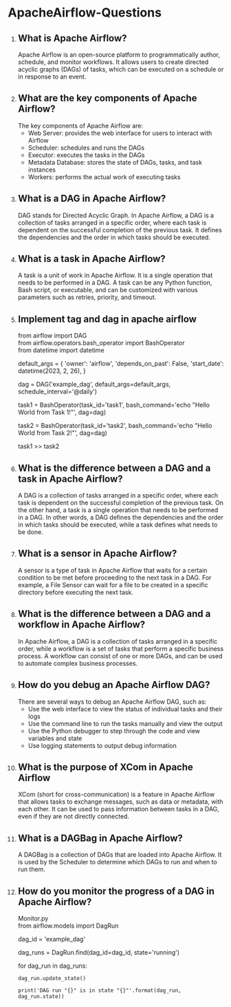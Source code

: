# ApacheAirflow-Questions
<ol>
<li><h2>What is Apache Airflow?</h2>
Apache Airflow is an open-source platform to programmatically author, schedule, and monitor workflows. It allows users to create directed acyclic graphs (DAGs) of tasks, which can be executed on a schedule or in response to an event.

<li><h2>What are the key components of Apache Airflow?</h2>
The key components of Apache Airflow are:
<ul>
<li>Web Server: provides the web interface for users to interact with Airflow
<li>Scheduler: schedules and runs the DAGs
<li>Executor: executes the tasks in the DAGs
<li>Metadata Database: stores the state of DAGs, tasks, and task instances
<li>Workers: performs the actual work of executing tasks
</ul>

<li><h2>What is a DAG in Apache Airflow?</h2>
DAG stands for Directed Acyclic Graph. In Apache Airflow, a DAG is a collection of tasks arranged in a specific order, where each task is dependent on the successful completion of the previous task. It defines the dependencies and the order in which tasks should be executed.

<li><h2>What is a task in Apache Airflow?</h2>
A task is a unit of work in Apache Airflow. It is a single operation that needs to be performed in a DAG. A task can be any Python function, Bash script, or executable, and can be customized with various parameters such as retries, priority, and timeout.

<li><h2>Implement tag and dag in apache airflow</h2>
from airflow import DAG<br>
from airflow.operators.bash_operator import BashOperator<br>
from datetime import datetime

default_args = {
    'owner': 'airflow',
    'depends_on_past': False,
    'start_date': datetime(2023, 2, 26),
}

dag = DAG('example_dag', default_args=default_args, schedule_interval='@daily')

task1 = BashOperator(task_id='task1', bash_command='echo "Hello World from Task 1!"', dag=dag)

task2 = BashOperator(task_id='task2', bash_command='echo "Hello World from Task 2!"', dag=dag)

task1 >> task2

<li><h2>What is the difference between a DAG and a task in Apache Airflow?</h2>
A DAG is a collection of tasks arranged in a specific order, where each task is dependent on the successful completion of the previous task. On the other hand, a task is a single operation that needs to be performed in a DAG. In other words, a DAG defines the dependencies and the order in which tasks should be executed, while a task defines what needs to be done.

<li><h2>What is a sensor in Apache Airflow?</h2>
A sensor is a type of task in Apache Airflow that waits for a certain condition to be met before proceeding to the next task in a DAG. For example, a File Sensor can wait for a file to be created in a specific directory before executing the next task.

<li><h2>What is the difference between a DAG and a workflow in Apache Airflow?</h2>
In Apache Airflow, a DAG is a collection of tasks arranged in a specific order, while a workflow is a set of tasks that perform a specific business process. A workflow can consist of one or more DAGs, and can be used to automate complex business processes.

<li><h2>How do you debug an Apache Airflow DAG?</h2>
There are several ways to debug an Apache Airflow DAG, such as:
<ul>
<li>Use the web interface to view the status of individual tasks and their logs
<li>Use the command line to run the tasks manually and view the output
<li>Use the Python debugger to step through the code and view variables and state
<li>Use logging statements to output debug information
</ul>

<li><h2>What is the purpose of XCom in Apache Airflow</h2>
XCom (short for cross-communication) is a feature in Apache Airflow that allows tasks to exchange messages, such as data or metadata, with each other. It can be used to pass information between tasks in a DAG, even if they are not directly connected.

<li><h2>What is a DAGBag in Apache Airflow?</h2>
A DAGBag is a collection of DAGs that are loaded into Apache Airflow. It is used by the Scheduler to determine which DAGs to run and when to run them.

<li><h2>How do you monitor the progress of a DAG in Apache Airflow? </h2>
Monitor.py<br>
  from airflow.models import DagRun

  dag_id = 'example_dag'

  dag_runs = DagRun.find(dag_id=dag_id, state='running')
  
  for dag_run in dag_runs:

    dag_run.update_state()
    
    print('DAG run "{}" is in state "{}"'.format(dag_run, dag_run.state))

</ol>
